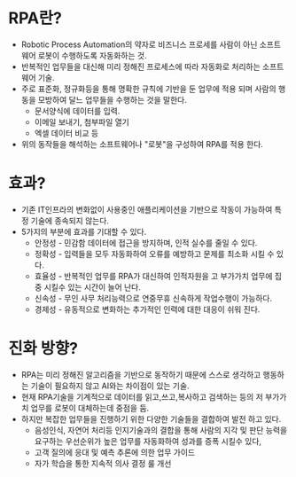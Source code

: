 # RPA란?

* Robotic Process Automation의 약자로 비즈니스 프로세를 사람이 아닌 소프트웨어 로봇이 수행하도록 자동화하는 것.
* 반복적인 업무들을 대신해 미리 정해진 프로세스에 따라 자동화로 처리하는 소프트웨어 기술.
* 주로 표준화, 정규화등을 통해 명확한 규칙에 기반을 둔 업무에 적용 되며 사람의 행동을 모방하여 달느 업무들을 수행하는 것을 말한다.
    + 문서양식에 데이터를 입력.
    + 이메일 보내기, 첨부파일 열기
    + 엑셀 데이터 비교 등
* 위의 동작들을 해석하는 소프트웨어나 "로봇"을 구성하여 RPA를 적용 한다. 

# 효과?

* 기존 IT인프라의 변화없이 사용중인 애플리케이션을 기반으로 작동이 가능하여 특정 기술에 종속되지 않는다.
* 5가지의 부분에 효과를 기대할 수 있다.
    + 안정성 - 민감함 데이터에 접근을 방지하며, 인적 실수를 줄일 수 있다.
    + 정확성 - 입력들을 모두 자동화하여 오류를 예방하고 문제를 최소화 시킬 수 있다. 
    + 효율성 - 반복적인 업무를 RPA가 대신하여 인적자원을 고 부가가치 업무에 집중 시킬수 있는 시간이 늘어 난다.
    + 신속성 - 무인 사무 처리능력으로 연중무휴 신속하게 작업수행이 가능하다.
    + 경제성 - 유동적으로 변화하는 추가적인 인력에 대한 대응이 쉬워 진다.

# 진화 방향?

* RPA는 미리 정해진 알고리즘을 기반으로 동작하기 때문에 스스로 생각하고 행동하는 기술이 필요하지 않고 AI와는 차이점이 있는 기술.
* 현재 RPA기술을 기계적으로 데이터를 읽고,쓰고,복사하고 검색하는 등의 저 부가가치 업무를 로봇이 대체하는데 중점을 둠.
* 하지만 복잡한 업무들을 진행하기 위한 다양한 기술들을 결합하여 발전 하고 있다.
    + 음성인식, 자연어 처리등 인지기술과의 결합을 통해 사람의 지각 및 판단 능력을 요구하는 우선순위가 높은 업무를 자동화하여 성과를 증폭 시킬수 있다,
    + 고객 질의에 응대 및 예측 추론에 의한 업무 가이드
    + 자가 학습을 통한 지속적 의사 결정 룰 개선
    

